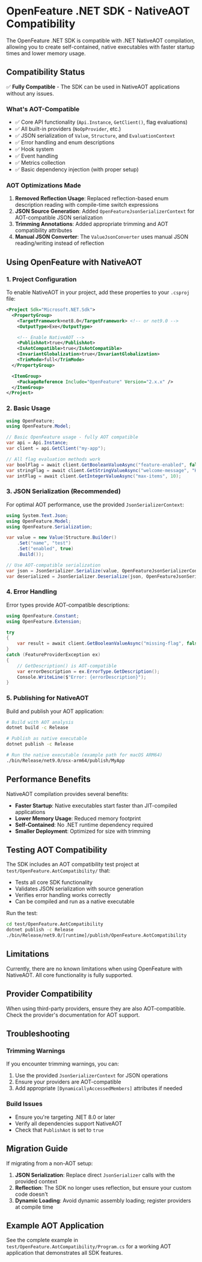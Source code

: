 # OpenFeature .NET SDK - NativeAOT Compatibility

The OpenFeature .NET SDK is compatible with .NET NativeAOT compilation, allowing you to create self-contained, native executables with faster startup times and lower memory usage.

## Compatibility Status

✅ **Fully Compatible** - The SDK can be used in NativeAOT applications without any issues.

### What's AOT-Compatible

-   ✅ Core API functionality (`Api.Instance`, `GetClient()`, flag evaluations)
-   ✅ All built-in providers (`NoOpProvider`, etc.)
-   ✅ JSON serialization of `Value`, `Structure`, and `EvaluationContext`
-   ✅ Error handling and enum descriptions
-   ✅ Hook system
-   ✅ Event handling
-   ✅ Metrics collection
-   ✅ Basic dependency injection (with proper setup)

### AOT Optimizations Made

1. **Removed Reflection Usage**: Replaced reflection-based enum description reading with compile-time switch expressions
2. **JSON Source Generation**: Added `OpenFeatureJsonSerializerContext` for AOT-compatible JSON serialization
3. **Trimming Annotations**: Added appropriate trimming and AOT compatibility attributes
4. **Manual JSON Converter**: The `ValueJsonConverter` uses manual JSON reading/writing instead of reflection

## Using OpenFeature with NativeAOT

### 1. Project Configuration

To enable NativeAOT in your project, add these properties to your `.csproj` file:

```xml
<Project Sdk="Microsoft.NET.Sdk">
  <PropertyGroup>
    <TargetFramework>net8.0</TargetFramework> <!-- or net9.0 -->
    <OutputType>Exe</OutputType>

    <!-- Enable NativeAOT -->
    <PublishAot>true</PublishAot>
    <IsAotCompatible>true</IsAotCompatible>
    <InvariantGlobalization>true</InvariantGlobalization>
    <TrimMode>full</TrimMode>
  </PropertyGroup>

  <ItemGroup>
    <PackageReference Include="OpenFeature" Version="2.x.x" />
  </ItemGroup>
</Project>
```

### 2. Basic Usage

```csharp
using OpenFeature;
using OpenFeature.Model;

// Basic OpenFeature usage - fully AOT compatible
var api = Api.Instance;
var client = api.GetClient("my-app");

// All flag evaluation methods work
var boolFlag = await client.GetBooleanValueAsync("feature-enabled", false);
var stringFlag = await client.GetStringValueAsync("welcome-message", "Hello");
var intFlag = await client.GetIntegerValueAsync("max-items", 10);
```

### 3. JSON Serialization (Recommended)

For optimal AOT performance, use the provided `JsonSerializerContext`:

```csharp
using System.Text.Json;
using OpenFeature.Model;
using OpenFeature.Serialization;

var value = new Value(Structure.Builder()
    .Set("name", "test")
    .Set("enabled", true)
    .Build());

// Use AOT-compatible serialization
var json = JsonSerializer.Serialize(value, OpenFeatureJsonSerializerContext.Default.Value);
var deserialized = JsonSerializer.Deserialize(json, OpenFeatureJsonSerializerContext.Default.Value);
```

### 4. Error Handling

Error types provide AOT-compatible descriptions:

```csharp
using OpenFeature.Constant;
using OpenFeature.Extension;

try
{
    var result = await client.GetBooleanValueAsync("missing-flag", false);
}
catch (FeatureProviderException ex)
{
    // GetDescription() is AOT-compatible
    var errorDescription = ex.ErrorType.GetDescription();
    Console.WriteLine($"Error: {errorDescription}");
}
```

### 5. Publishing for NativeAOT

Build and publish your AOT application:

```bash
# Build with AOT analysis
dotnet build -c Release

# Publish as native executable
dotnet publish -c Release

# Run the native executable (example path for macOS ARM64)
./bin/Release/net9.0/osx-arm64/publish/MyApp
```

## Performance Benefits

NativeAOT compilation provides several benefits:

-   **Faster Startup**: Native executables start faster than JIT-compiled applications
-   **Lower Memory Usage**: Reduced memory footprint
-   **Self-Contained**: No .NET runtime dependency required
-   **Smaller Deployment**: Optimized for size with trimming

## Testing AOT Compatibility

The SDK includes an AOT compatibility test project at `test/OpenFeature.AotCompatibility/` that:

-   Tests all core SDK functionality
-   Validates JSON serialization with source generation
-   Verifies error handling works correctly
-   Can be compiled and run as a native executable

Run the test:

```bash
cd test/OpenFeature.AotCompatibility
dotnet publish -c Release
./bin/Release/net9.0/[runtime]/publish/OpenFeature.AotCompatibility
```

## Limitations

Currently, there are no known limitations when using OpenFeature with NativeAOT. All core functionality is fully supported.

## Provider Compatibility

When using third-party providers, ensure they are also AOT-compatible. Check the provider's documentation for AOT support.

## Troubleshooting

### Trimming Warnings

If you encounter trimming warnings, you can:

1. Use the provided `JsonSerializerContext` for JSON operations
2. Ensure your providers are AOT-compatible
3. Add appropriate `[DynamicallyAccessedMembers]` attributes if needed

### Build Issues

-   Ensure you're targeting .NET 8.0 or later
-   Verify all dependencies support NativeAOT
-   Check that `PublishAot` is set to `true`

## Migration Guide

If migrating from a non-AOT setup:

1. **JSON Serialization**: Replace direct `JsonSerializer` calls with the provided context
2. **Reflection**: The SDK no longer uses reflection, but ensure your custom code doesn't
3. **Dynamic Loading**: Avoid dynamic assembly loading; register providers at compile time

## Example AOT Application

See the complete example in `test/OpenFeature.AotCompatibility/Program.cs` for a working AOT application that demonstrates all SDK features.
